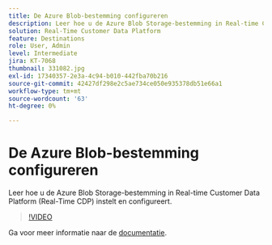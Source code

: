 ```yaml
---
title: De Azure Blob-bestemming configureren
description: Leer hoe u de Azure Blob Storage-bestemming in Real-time Customer Data Platform (Real-Time CDP) instelt en configureert.
solution: Real-Time Customer Data Platform
feature: Destinations
role: User, Admin
level: Intermediate
jira: KT-7068
thumbnail: 331082.jpg
exl-id: 17340357-2e3a-4c94-b010-442fba70b216
source-git-commit: 42427df298e2c5ae734ce050e935378db51e66a1
workflow-type: tm+mt
source-wordcount: '63'
ht-degree: 0%

---
```


# De Azure Blob-bestemming configureren

Leer hoe u de Azure Blob Storage-bestemming in Real-time Customer Data Platform (Real-Time CDP) instelt en configureert.

>[!VIDEO](https://video.tv.adobe.com/v/331082/?quality=12&learn=on)

Ga voor meer informatie naar de [documentatie](https://experienceleague.adobe.com/docs/experience-platform/destinations/catalog/cloud-storage/azure-blob.html).

